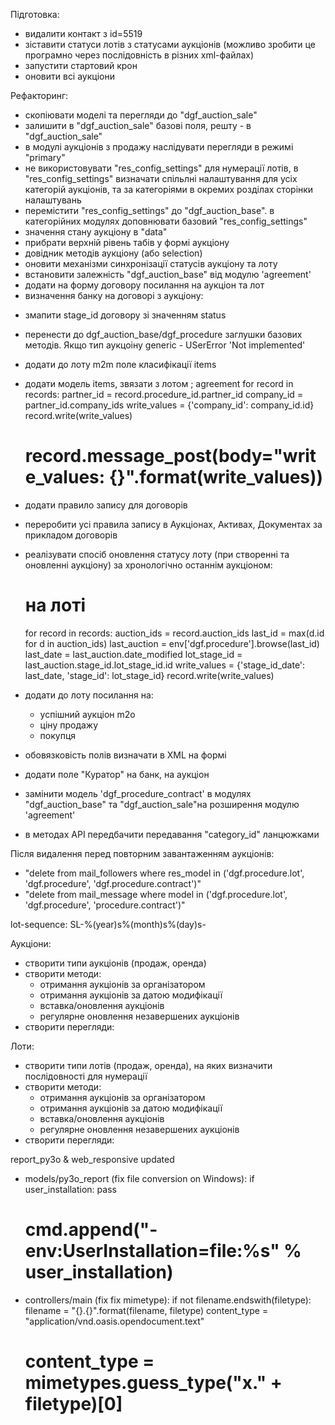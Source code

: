 Підготовка:
- видалити контакт з id=5519
- зіставити статуси лотів з статусами аукціонів (можливо зробити це програмно через послідовність в різних xml-файлах)
- запустити стартовий крон
- оновити всі аукціони

Рефакторинг:
+ скопіювати моделі та перегляди до "dgf_auction_sale"
+ залишити в "dgf_auction_sale" базові поля, решту - в "dgf_auction_sale"
+ в модулі аукціонів з продажу наслідувати перегляди в режимі "primary"
+ не використовувати "res_config_settings" для нумерації лотів, в "res_config_settings" визначати спільлні налаштування для усіх категорій аукціонів, та за категоріями в окремих розділах сторінки налаштувань
+ перемістити "res_config_settings" до "dgf_auction_base". в категорійних модулях доповнювати базовий "res_config_settings"
+ значення стану аукціону в "data"
+ прибрати верхній рівень табів у формі аукціону
+ довідник методів аукціону (або selection)
+ оновити механізми синхронізації статусів аукціону та лоту
+ встановити залежність "dgf_auction_base" від модулю 'agreement'
+ додати на форму договору посилання на аукціон та лот
+ визначення банку на договорі з аукціону:
- змапити stage_id договору зі значенням status
- перенести до dgf_auction_base/dgf_procedure заглушки базових методів. Якщо тип аукцоіну generic - USerError 'Not implemented'
- додати до лоту m2m поле класифікації items
- додати модель items, звязати з лотом
; agreement
for record in records:
  partner_id = record.procedure_id.partner_id
  company_id = partner_id.company_ids
  write_values = {'company_id': company_id.id}
  record.write(write_values)
  # record.message_post(body="write_values: {}".format(write_values))
- додати правило запису для договорів
- переробити усі правила запису в Аукціонах, Активах, Документах за прикладом договорів

- реалізувати спосіб оновлення статусу лоту (при створенні та оновленні аукціону) за хронологічно останнім аукціоном:
  # на лоті
  for record in records:
    auction_ids = record.auction_ids
    last_id = max(d.id for d in auction_ids)
    last_auction = env['dgf.procedure'].browse(last_id)
    last_date = last_auction.date_modified
    lot_stage_id = last_auction.stage_id.lot_stage_id.id
    write_values = {'stage_id_date': last_date, 'stage_id': lot_stage_id}
    record.write(write_values)

- додати до лоту посилання на:
  - успішний аукціон m2o
  - ціну продажу
  - покупця

- обовязковість полів визначати в XML на формі
- додати поле "Куратор" на банк, на аукціон
- замінити модель 'dgf_procedure_contract' в модулях "dgf_auction_base" та "dgf_auction_sale"на розширення модулю 'agreement'

- в методах АРІ передбачити передавання "category_id" ланцюжками



Після видалення перед повторним завантаженням аукціонів:
  - "delete from mail_followers where res_model in ('dgf.procedure.lot', 'dgf.procedure', 'dgf.procedure.contract')"
  - "delete from mail_message where model in ('dgf.procedure.lot', 'dgf.procedure', 'procedure.contract')"

lot-sequence:
SL-%(year)s%(month)s%(day)s-

Аукціони:
- створити типи аукціонів (продаж, оренда)
- створити методи:
  - отримання аукціонів за організатором
  - отримання аукціонів за датою модифікації
  - вставка/оновлення аукціонів
  - регулярне оновлення незавершених аукціонів
- створити перегляди:

Лоти:
- створити типи лотів (продаж, оренда), на яких визначити послідовності для нумерації
- створити методи:
  - отримання аукціонів за організатором
  - отримання аукціонів за датою модифікації
  - вставка/оновлення аукціонів
  - регулярне оновлення незавершених аукціонів
- створити перегляди:

report_py3o & web_responsive updated

- models/py3o_report (fix file conversion on Windows):
   if user_installation:
    pass
    # cmd.append("-env:UserInstallation=file:%s" % user_installation)
- controllers/main (fix fix mimetype):
  if not filename.endswith(filetype):
    filename = "{}.{}".format(filename, filetype)
  content_type = "application/vnd.oasis.opendocument.text"
  # content_type = mimetypes.guess_type("x." + filetype)[0]